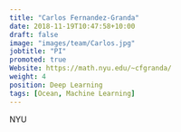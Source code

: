 ```yaml
---
title: "Carlos Fernandez-Granda"
date: 2018-11-19T10:47:58+10:00
draft: false
image: "images/team/Carlos.jpg"
jobtitle: "PI"
promoted: true
Website: https://math.nyu.edu/~cfgranda/
weight: 4
position: Deep Learning
tags: [Ocean, Machine Learning]
---
```

NYU
